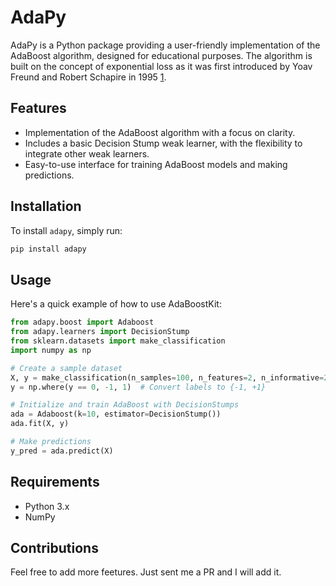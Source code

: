 # AdaPy
AdaPy is a Python package providing a user-friendly implementation of the AdaBoost algorithm, designed for educational purposes. The algorithm is built on the concept of exponential loss as it was first introduced by Yoav Freund and Robert Schapire in 1995 [1](https://doi.org/10.1007%2F3-540-59119-2_166).


## Features
- Implementation of the AdaBoost algorithm with a focus on clarity.
- Includes a basic Decision Stump weak learner, with the flexibility to integrate other weak learners.
- Easy-to-use interface for training AdaBoost models and making predictions.


## Installation
To install `adapy`, simply run:
```bash
pip install adapy
```

## Usage
Here's a quick example of how to use AdaBoostKit:
```python
from adapy.boost import Adaboost
from adapy.learners import DecisionStump
from sklearn.datasets import make_classification
import numpy as np

# Create a sample dataset
X, y = make_classification(n_samples=100, n_features=2, n_informative=2, n_redundant=0)
y = np.where(y == 0, -1, 1)  # Convert labels to {-1, +1}

# Initialize and train AdaBoost with DecisionStumps
ada = Adaboost(k=10, estimator=DecisionStump())
ada.fit(X, y)

# Make predictions
y_pred = ada.predict(X)
```

## Requirements
- Python 3.x
- NumPy


## Contributions
Feel free to add more feetures. Just sent me a PR and I will add it.
